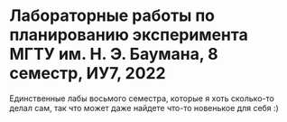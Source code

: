 # Лабораторные работы по планированию эксперимента МГТУ им. Н. Э. Баумана, 8 семестр, ИУ7, 2022
Единственные лабы восьмого семестра, которые я хоть сколько-то делал сам, так что может даже найдете что-то новенькое для себя :)
